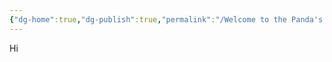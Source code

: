 ```yaml
---
{"dg-home":true,"dg-publish":true,"permalink":"/Welcome to the Panda's Zoo/","tags":["gardenEntry"],"dgPassFrontmatter":true}
---
```


Hi